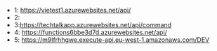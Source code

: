 * 1: https://vietest1.azurewebsites.net/api/
* 2:
* 3:https://techtalkapp.azurewebsites.net/api/command
* 4: https://functions6bbe3d7d.azurewebsites.net/api/
* 5: https://m9lfrhhgwe.execute-api.eu-west-1.amazonaws.com/DEV
